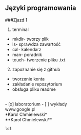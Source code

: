 ## Języki programowania

###Zjazd 1

1. terminal
 * mkdir- tworzy plik
 * ls- sprawdza zawartość
 * cal- kalendarz
 * man- poradnik
 * touch- tworzenie pliku .txt
2. zapoznanie się z github
 * tworzenie konta
 * zakładanie repozytorium
 * obsługa pliku readme
 </br>
- [x] laboratorium
- [ ] wykłady
</br>
www.google.pl
</br>
*Karol Chmielewski*</br>
**Karol Chmielewski**

```lol
ldl
